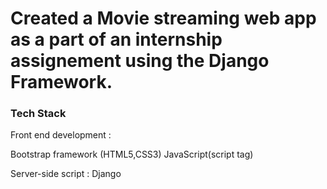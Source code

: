 

<h1>Created a  Movie streaming web app as a part of an internship assignement using the Django Framework.</h1>

<h3>Tech Stack</h3>
Front end development :

Bootstrap framework (HTML5,CSS3)
JavaScript(script tag)

Server-side script :
Django

